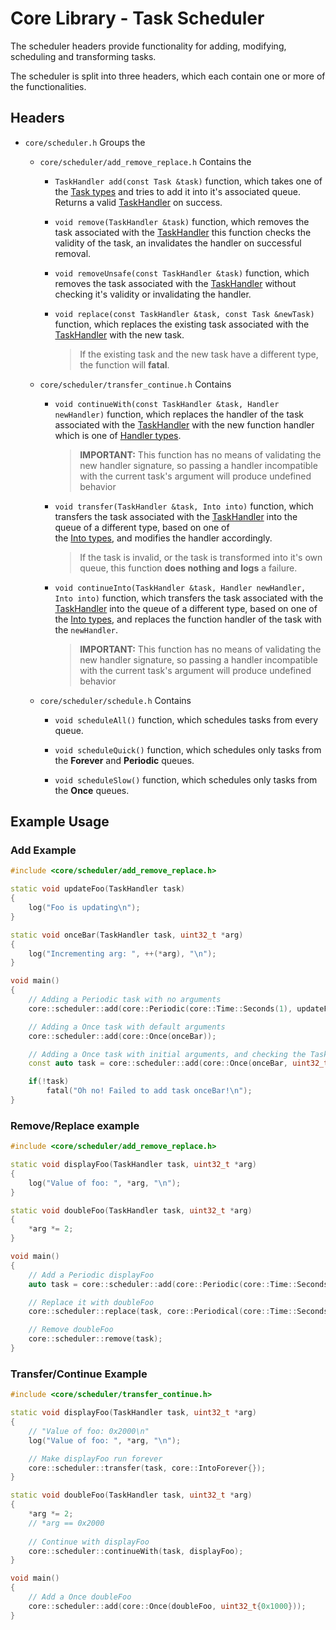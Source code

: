 # Core Library - Task Scheduler

The scheduler headers provide functionality for adding, modifying, scheduling and transforming tasks.

The scheduler is split into three headers, which each contain one or more of the functionalities.

## Headers

- `core/scheduler.h` Groups the

  - `core/scheduler/add_remove_replace.h` Contains the
    - `TaskHandler add(const Task &task)` function, which takes one of the [Task types](task.md)
      and tries to add it into it's associated queue. Returns a valid [TaskHandler](task_handler.md) on success.
    
    - `void remove(TaskHandler &task)` function, which removes the task associated with 
      the [TaskHandler](task_handler.md) this function checks the validity of the task, 
      an invalidates the handler on successful removal.
    
    - `void removeUnsafe(const TaskHandler &task)` function, which removes the task associated with the
      [TaskHandler](task_handler.md) without checking it's validity or invalidating the handler.
    
    - `void replace(const TaskHandler &task, const Task &newTask)` function, which replaces the existing task associated
      with the [TaskHandler](task_handler.md) with the new task.
    
      > If the existing task and the new task have a different type, the function will __fatal__.

  - `core/scheduler/transfer_continue.h` Contains
    - `void continueWith(const TaskHandler &task, Handler newHandler)` function, which replaces the handler of the task
      associated with the [TaskHandler](task_handler.md) with the new function handler which is one 
      of [Handler types](handler.md).
      
      > __IMPORTANT:__ This function has no means of validating the new handler signature, so passing a handler
        incompatible with the current task's argument will produce undefined behavior
    
    - `void transfer(TaskHandler &task, Into into)` function, which transfers the task associated with 
      the [TaskHandler](task_handler.md) into the queue of a different type, based on one of  
      the [Into types](task_type_transformer.md), and modifies the handler accordingly.
      
      > If the task is invalid, or the task is transformed into it's own queue, this function __does nothing and logs__
        a failure.
    
    - `void continueInto(TaskHandler &task, Handler newHandler, Into into)` function, which transfers the task 
      associated with the [TaskHandler](task_handler.md) into the queue of a different type, based on one of 
      the [Into types](task_type_transformer.md), and replaces the function handler of the task with the `newHandler`.
      
      > __IMPORTANT:__ This function has no means of validating the new handler signature, so passing a handler
        incompatible with the current task's argument will produce undefined behavior

  - `core/scheduler/schedule.h` Contains
	- `void scheduleAll()` function, which schedules tasks from every queue.
	
	- `void scheduleQuick()` function, which schedules only tasks from the __Forever__ and __Periodic__ queues.
	
	- `void scheduleSlow()` function, which schedules only tasks from the __Once__ queues.

## Example Usage

### Add Example
```cpp
#include <core/scheduler/add_remove_replace.h>

static void updateFoo(TaskHandler task)
{
    log("Foo is updating\n");
} 

static void onceBar(TaskHandler task, uint32_t *arg)
{
    log("Incrementing arg: ", ++(*arg), "\n");
}

void main()
{
    // Adding a Periodic task with no arguments
    core::scheduler::add(core::Periodic(core::Time::Seconds(1), updateFoo));

    // Adding a Once task with default arguments
    core::scheduler::add(core::Once(onceBar));

    // Adding a Once task with initial arguments, and checking the TaskHandler
    const auto task = core::scheduler::add(core::Once(onceBar, uint32_t{0x20}));

    if(!task)
        fatal("Oh no! Failed to add task onceBar!\n");
}
```

### Remove/Replace example
```cpp
#include <core/scheduler/add_remove_replace.h>

static void displayFoo(TaskHandler task, uint32_t *arg)
{
    log("Value of foo: ", *arg, "\n");
}

static void doubleFoo(TaskHandler task, uint32_t *arg)
{
    *arg *= 2;
}

void main()
{
    // Add a Periodic displayFoo
    auto task = core::scheduler::add(core::Periodic(core::Time::Seconds(1), displayFoo);

    // Replace it with doubleFoo
    core::scheduler::replace(task, core::Periodical(core::Time::Seconds(4), doubleFoo, uint32_t{0x1000});

    // Remove doubleFoo
    core::scheduler::remove(task); 
}
```

### Transfer/Continue Example
```cpp
#include <core/scheduler/transfer_continue.h>

static void displayFoo(TaskHandler task, uint32_t *arg)
{
    // "Value of foo: 0x2000\n"
    log("Value of foo: ", *arg, "\n");

    // Make displayFoo run forever
    core::scheduler::transfer(task, core::IntoForever{});
}

static void doubleFoo(TaskHandler task, uint32_t *arg)
{
    *arg *= 2;
    // *arg == 0x2000
    
    // Continue with displayFoo
    core::scheduler::continueWith(task, displayFoo);
}

void main()
{
    // Add a Once doubleFoo
    core::scheduler::add(core::Once(doubleFoo, uint32_t{0x1000}));
}
```
